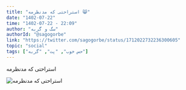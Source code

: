```yaml
---
title: "استراحتی که مدنظرمه 😸"
date: "1402-07-22"
time: "1402-07-22 - 22:09"
author: "سگ و گربه"
authorId: "@sagogorbe"
link: "https://twitter.com/sagogorbe/status/1712022732236300605"
topic: "social"
tags: ["حس خوب", "پت", "گربه"]
---
```


استراحتی که مدنظرمه

![استراحتی که مدنظرمه](/posts/social/esterahati-ke-madenazarame.jpg)
